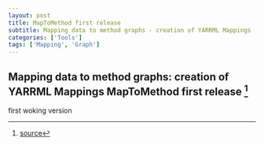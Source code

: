 ```yaml
---
layout: post
title: MapToMethod first release
subtitle: Mapping data to method graphs - creation of YARRML Mappings
categories: ['Tools']
tags: ['Mapping', 'Graph']
---
```


## Mapping data to method graphs: creation of YARRML Mappings MapToMethod first release [^fn1]

first woking version

[^fn1]: [source](https://github.com/Mat-O-Lab/MapToMethod/releases/tag/v1.0.1)